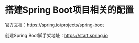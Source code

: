 # 搭建Spring Boot项目相关的配置

官方文档：https://spring.io/projects/spring-boot

创建Spring Boot脚手架地址：https://start.spring.io